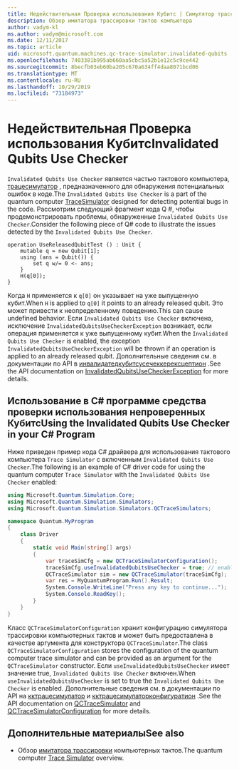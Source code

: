 ```yaml
---
title: Недействительная Проверка использования Кубитс | Симулятор трассировки компьютерных тактов | Документация Майкрософт
description: Обзор имитатора трассировки тактов компьютера
author: vadym-kl
ms.author: vadym@microsoft.com
ms.date: 12/11/2017
ms.topic: article
uid: microsoft.quantum.machines.qc-trace-simulator.invalidated-qubits
ms.openlocfilehash: 7403381b995ab660aa5cbc5a52b1e12c5c9ce442
ms.sourcegitcommit: 8becfb03eb60ba205c670a634ff4daa8071bcd06
ms.translationtype: MT
ms.contentlocale: ru-RU
ms.lasthandoff: 10/29/2019
ms.locfileid: "73184973"
---
```

# <a name="invalidated-qubits-use-checker"></a><span data-ttu-id="e1166-103">Недействительная Проверка использования Кубитс</span><span class="sxs-lookup"><span data-stu-id="e1166-103">Invalidated Qubits Use Checker</span></span>

<span data-ttu-id="e1166-104">`Invalidated Qubits Use Checker` является частью тактового компьютера, [трацесимулатор](xref:microsoft.quantum.machines.qc-trace-simulator.intro) , предназначенного для обнаружения потенциальных ошибок в коде.</span><span class="sxs-lookup"><span data-stu-id="e1166-104">The `Invalidated Qubits Use Checker` is a part of the quantum computer [TraceSimulator](xref:microsoft.quantum.machines.qc-trace-simulator.intro) designed for detecting potential bugs in the code.</span></span> <span data-ttu-id="e1166-105">Рассмотрим следующий фрагмент кода Q #, чтобы продемонстрировать проблемы, обнаруженные `Invalidated Qubits Use Checker`.</span><span class="sxs-lookup"><span data-stu-id="e1166-105">Consider the following piece of Q# code to illustrate the issues detected by the `Invalidated Qubits Use Checker`.</span></span>

```qsharp
operation UseReleasedQubitTest () : Unit {
    mutable q = new Qubit[1];
    using (ans = Qubit()) {
        set q w/= 0 <- ans;
    }
    H(q[0]);
}
```

<span data-ttu-id="e1166-106">Когда `H` применяется к `q[0]` он указывает на уже выпущенную кубит.</span><span class="sxs-lookup"><span data-stu-id="e1166-106">When `H` is applied to `q[0]` it points to an already released qubit.</span></span> <span data-ttu-id="e1166-107">Это может привести к неопределенному поведению.</span><span class="sxs-lookup"><span data-stu-id="e1166-107">This can cause undefined behavior.</span></span> <span data-ttu-id="e1166-108">Если `Invalidated Qubits Use Checker` включена, исключение `InvalidatedQubitsUseCheckerException` возникает, если операция применяется к уже выпущенному кубит.</span><span class="sxs-lookup"><span data-stu-id="e1166-108">When the `Invalidated Qubits Use Checker` is enabled, the exception `InvalidatedQubitsUseCheckerException` will be thrown if an operation is applied to an already released qubit.</span></span> <span data-ttu-id="e1166-109">Дополнительные сведения см. в документации по API в [инвалидатедкубитсусечеккерексцептион](https://docs.microsoft.com/dotnet/api/Microsoft.Quantum.Simulation.Simulators.QCTraceSimulators.InvalidatedQubitsUseCheckerException) .</span><span class="sxs-lookup"><span data-stu-id="e1166-109">See the API documentation on [InvalidatedQubitsUseCheckerException](https://docs.microsoft.com/dotnet/api/Microsoft.Quantum.Simulation.Simulators.QCTraceSimulators.InvalidatedQubitsUseCheckerException) for more details.</span></span>

## <a name="using-the-invalidated-qubits-use-checker-in-your-c-program"></a><span data-ttu-id="e1166-110">Использование в C# программе средства проверки использования непроверенных Кубитс</span><span class="sxs-lookup"><span data-stu-id="e1166-110">Using the Invalidated Qubits Use Checker in your C# Program</span></span>

<span data-ttu-id="e1166-111">Ниже приведен пример кода C# драйвера для использования тактового компьютера `Trace
Simulator` с включенным `Invalidated Qubits Use Checker`.</span><span class="sxs-lookup"><span data-stu-id="e1166-111">The following is an example of C# driver code for using the quantum computer `Trace
Simulator` with the `Invalidated Qubits Use Checker` enabled:</span></span> 

```csharp
using Microsoft.Quantum.Simulation.Core;
using Microsoft.Quantum.Simulation.Simulators;
using Microsoft.Quantum.Simulation.Simulators.QCTraceSimulators;

namespace Quantum.MyProgram
{
    class Driver
    {
        static void Main(string[] args)
        {
            var traceSimCfg = new QCTraceSimulatorConfiguration();
            traceSimCfg.useInvalidatedQubitsUseChecker = true; // enables useInvalidatedQubitsUseChecker
            QCTraceSimulator sim = new QCTraceSimulator(traceSimCfg);
            var res = MyQuantumProgram.Run().Result;
            System.Console.WriteLine("Press any key to continue...");
            System.Console.ReadKey();
        }
    }
}
```

<span data-ttu-id="e1166-112">Класс `QCTraceSimulatorConfiguration` хранит конфигурацию симулятора трассировки компьютерных тактов и может быть предоставлена в качестве аргумента для конструктора `QCTraceSimulator`.</span><span class="sxs-lookup"><span data-stu-id="e1166-112">The class `QCTraceSimulatorConfiguration` stores the configuration of the quantum computer trace simulator and can be provided as an argument for the `QCTraceSimulator` constructor.</span></span> <span data-ttu-id="e1166-113">Если `useInvalidatedQubitsUseChecker` имеет значение true, `Invalidated Qubits Use Checker` включен.</span><span class="sxs-lookup"><span data-stu-id="e1166-113">When `useInvalidatedQubitsUseChecker` is set to true the `Invalidated Qubits Use Checker` is enabled.</span></span> <span data-ttu-id="e1166-114">Дополнительные сведения см. в документации по API на [кктрацесимулатор](https://docs.microsoft.com/dotnet/api/Microsoft.Quantum.Simulation.Simulators.QCTraceSimulators.QCTraceSimulator) и [кктрацесимулаторконфигуратион](https://docs.microsoft.com/dotnet/api/Microsoft.Quantum.Simulation.Simulators.QCTraceSimulators.QCTraceSimulatorConfiguration) .</span><span class="sxs-lookup"><span data-stu-id="e1166-114">See the API documentation on [QCTraceSimulator](https://docs.microsoft.com/dotnet/api/Microsoft.Quantum.Simulation.Simulators.QCTraceSimulators.QCTraceSimulator) and [QCTraceSimulatorConfiguration](https://docs.microsoft.com/dotnet/api/Microsoft.Quantum.Simulation.Simulators.QCTraceSimulators.QCTraceSimulatorConfiguration) for more details.</span></span>

## <a name="see-also"></a><span data-ttu-id="e1166-115">Дополнительные материалы</span><span class="sxs-lookup"><span data-stu-id="e1166-115">See also</span></span> ##

- <span data-ttu-id="e1166-116">Обзор [имитатора трассировки](xref:microsoft.quantum.machines.qc-trace-simulator.intro) компьютерных тактов.</span><span class="sxs-lookup"><span data-stu-id="e1166-116">The quantum computer [Trace Simulator](xref:microsoft.quantum.machines.qc-trace-simulator.intro) overview.</span></span>
